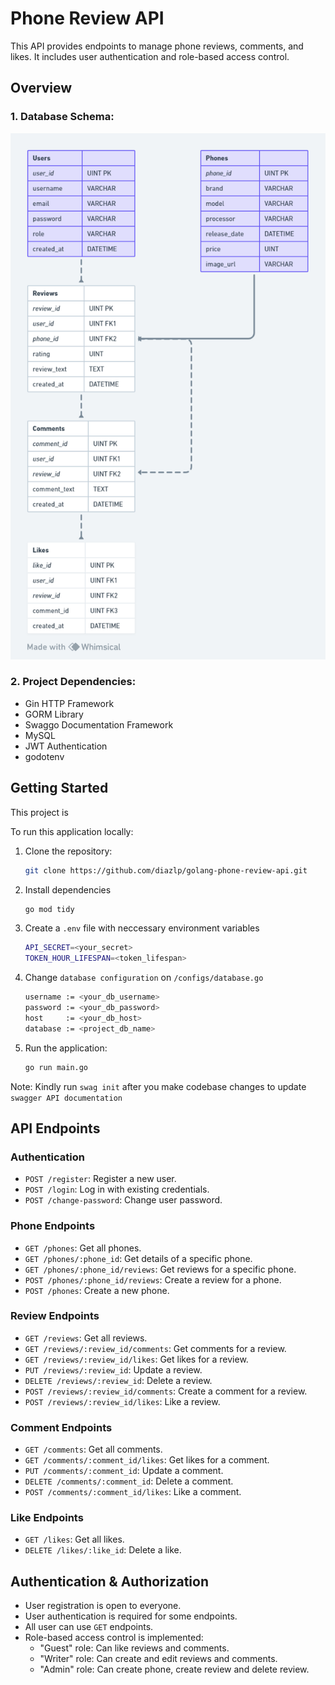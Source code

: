 
# Phone Review API

This API provides endpoints to manage phone reviews, comments, and likes. It includes user authentication and role-based access control.

## Overview

### 1. Database Schema:

![SchemaERD](/screenshots/Golang%20Phone%20Review%20ERD.png)

### 2. Project Dependencies:

- Gin HTTP Framework
- GORM Library
- Swaggo Documentation Framework
- MySQL
- JWT Authentication
- godotenv

## Getting Started

This project is 

To run this application locally:

1. Clone the repository:
	```bash
	git clone https://github.com/diazlp/golang-phone-review-api.git
	```
2. Install dependencies
	```bash
	go mod tidy
	```
3. Create a `.env` file with neccessary environment variables
	```bash
	API_SECRET=<your_secret>
	TOKEN_HOUR_LIFESPAN=<token_lifespan>
	```
4. Change `database configuration` on `/configs/database.go`
	```bash
	username := <your_db_username>
	password := <your_db_password>
	host   	 := <your_db_host>
	database := <project_db_name>
	```
5. Run the application:
	```bash
	go run main.go
	```
Note: Kindly run `swag init` after you make codebase changes to update `swagger API documentation`


## API Endpoints

### Authentication

- `POST /register`: Register a new user.
- `POST /login`: Log in with existing credentials.
- `POST /change-password`: Change user password.

### Phone Endpoints

- `GET /phones`: Get all phones.
- `GET /phones/:phone_id`: Get details of a specific phone.
- `GET /phones/:phone_id/reviews`: Get reviews for a specific phone.
- `POST /phones/:phone_id/reviews`: Create a review for a phone.
- `POST /phones`: Create a new phone.

### Review Endpoints

- `GET /reviews`: Get all reviews.
- `GET /reviews/:review_id/comments`: Get comments for a review.
- `GET /reviews/:review_id/likes`: Get likes for a review.
- `PUT /reviews/:review_id`: Update a review.
- `DELETE /reviews/:review_id`: Delete a review.
- `POST /reviews/:review_id/comments`: Create a comment for a review.
- `POST /reviews/:review_id/likes`: Like a review.

### Comment Endpoints

- `GET /comments`: Get all comments.
- `GET /comments/:comment_id/likes`: Get likes for a comment.
- `PUT /comments/:comment_id`: Update a comment.
- `DELETE /comments/:comment_id`: Delete a comment.
- `POST /comments/:comment_id/likes`: Like a comment.

### Like Endpoints

- `GET /likes`: Get all likes.
- `DELETE /likes/:like_id`: Delete a like.

## Authentication & Authorization

- User registration is open to everyone.
- User authentication is required for some endpoints.
- All user can use `GET` endpoints.
- Role-based access control is implemented:
  - "Guest" role: Can like reviews and comments.
  - "Writer" role: Can create and edit reviews and comments.
  - "Admin" role: Can create phone, create review and delete review.
